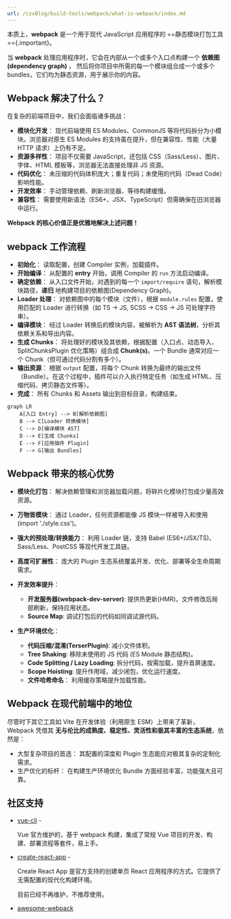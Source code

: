 ```yaml
---
url: /czxBlog/build-tools/webpack/what-is-webpack/index.md
---
```

本质上，**webpack** 是一个用于现代 JavaScript 应用程序的 ==静态模块打包工具=={.important}。

当 **webpack** 处理应用程序时，它会在内部从一个或多个入口点构建一个 **依赖图(dependency graph)** ，
然后将你项目中所需的每一个模块组合成一个或多个 bundles，它们均为静态资源，用于展示你的内容。

## Webpack 解决了什么？

在复杂的前端项目中，我们会面临诸多挑战：

* **模块化开发**： 现代前端使用 ES Modules、CommonJS 等将代码拆分为小模块。浏览器对原生 ES Modules 的支持虽在提升，但在兼容性、性能（大量 HTTP 请求）上仍有不足。
* **资源多样性**： 项目不仅需要 JavaScript，还包括 CSS（Sass/Less）、图片、字体、HTML 模板等，浏览器无法直接处理非 JS 资源。
* **代码优化**： 未压缩的代码体积庞大；重复代码；未使用的代码（Dead Code）影响性能。
* **开发效率**： 手动管理依赖、刷新浏览器、等待构建缓慢。
* **兼容性**： 需要使用新语法（ES6+、JSX、TypeScript）但需确保在旧浏览器中运行。

**Webpack 的核心价值正是优雅地解决上述问题！**

## webpack 工作流程

* **初始化**： 读取配置，创建 Compiler 实例，加载插件。
* **开始编译**： 从配置的 **entry** 开始，调用 Compiler 的 `run` 方法启动编译。
* **确定依赖**： 从入口文件开始，对遇到的每一个 `import/require` 语句，解析模块路径，**递归** 地构建项目的依赖图(Dependency Graph)。
* **Loader 处理**： 对依赖图中的每个模块（文件），根据 `module.rules` 配置，使用匹配的 Loader 进行转换（如 TS -> JS, SCSS -> CSS -> JS 可处理字符串）。
* **编译模块**： 经过 Loader 转换后的模块内容，被解析为 **AST 语法树**，分析其依赖关系和导出内容。
* **生成 Chunks**： 将处理好的模块及其依赖，根据配置（入口点、动态导入、SplitChunksPlugin 优化策略）组合成 **Chunk(s)**。一个 Bundle 通常对应一个 Chunk（但可通过代码分割有多个）。
* **输出资源**： 根据 `output` 配置，将每个 Chunk 转换为最终的输出文件（Bundle）。在这个过程中，插件可以介入执行特定任务（如生成 HTML、压缩代码、拷贝静态文件等）。
* **完成**： 所有 Chunks 和 Assets 输出到目标目录，构建结束。

```mermaid
graph LR
    A[入口 Entry] --> B[解析依赖图]
    B --> C[Loader 转换模块]
    C --> D[编译模块 AST]
    D --> E[生成 Chunks]
    E --> F[应用插件 Plugin]
    F --> G[输出 Bundles]
```

## Webpack 带来的核心优势

* **模块化打包**： 解决依赖管理和浏览器加载问题，将碎片化模块打包成少量高效资源。

* **万物皆模块**： 通过 Loader，任何资源都能像 JS 模块一样被导入和使用 (import './style.css')。

* **强大的预处理/转换能力**： 利用 Loader 链，支持 Babel (ES6+/JSX/TS)、Sass/Less、PostCSS 等现代开发工具链。

* **高度可扩展性**： 庞大的 Plugin 生态系统覆盖开发、优化、部署等全生命周期需求。

* **开发效率提升**：

  * **开发服务器(webpack-dev-server)**: 提供热更新(HMR)，文件修改后局部刷新，保持应用状态。
  * **Source Map**: 调试打包后的代码如同调试源代码。

* **生产环境优化**：

  * **代码压缩/混淆(TerserPlugin)**: 减小文件体积。
  * **Tree Shaking**: 移除未使用的 JS 代码 (ES Module 静态结构)。
  * **Code Splitting / Lazy Loading**: 拆分代码，按需加载，提升首屏速度。
  * **Scope Hoisting**: 提升作用域，减少闭包，优化运行速度。
  * **文件哈希命名**： 利用缓存策略提升加载性能。

## Webpack 在现代前端中的地位

尽管时下其它工具如 Vite 在开发体验（利用原生 ESM）上带来了革新，
Webpack 凭借其 **无与伦比的成熟度、稳定性、灵活性和极其丰富的生态系统**，依然是：

* 大型复杂项目的首选： 其配置的深度和 Plugin 生态能应对极其复杂的定制化需求。
* 生产优化的标杆： 在构建生产环境优化 Bundle 方面经验丰富，功能强大且可靠。

## 社区支持

* [vue-cli](https://github.com/vuejs/vue-cli) -&#x20;

  Vue 官方维护的，基于 webpack 构建，集成了常规 Vue 项目的开发、构建、部署流程等套件，易上手。

* [create-react-app](https://github.com/facebook/create-react-app) -&#x20;

  Create React App 是官方支持的创建单页 React 应用程序的方式。它提供了无需配置的现代化构建环境。

  目前已经不再维护，不推荐使用。

* [awesome-webpack](https://webpack.docschina.org/awesome-webpack/)
